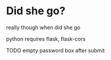 # Did she go?

really though when did she go

python requires flask, flask-cors

TODO
empty password box after submit